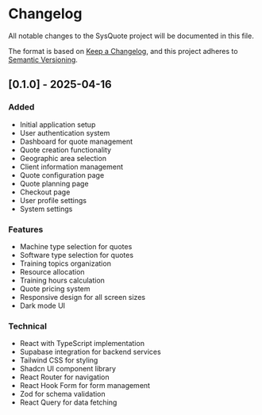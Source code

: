
# Changelog

All notable changes to the SysQuote project will be documented in this file.

The format is based on [Keep a Changelog](https://keepachangelog.com/en/1.0.0/),
and this project adheres to [Semantic Versioning](https://semver.org/spec/v2.0.0.html).

## [0.1.0] - 2025-04-16

### Added
- Initial application setup
- User authentication system
- Dashboard for quote management
- Quote creation functionality
- Geographic area selection
- Client information management
- Quote configuration page
- Quote planning page
- Checkout page
- User profile settings
- System settings

### Features
- Machine type selection for quotes
- Software type selection for quotes
- Training topics organization
- Resource allocation
- Training hours calculation
- Quote pricing system
- Responsive design for all screen sizes
- Dark mode UI

### Technical
- React with TypeScript implementation
- Supabase integration for backend services
- Tailwind CSS for styling
- Shadcn UI component library
- React Router for navigation
- React Hook Form for form management
- Zod for schema validation
- React Query for data fetching
